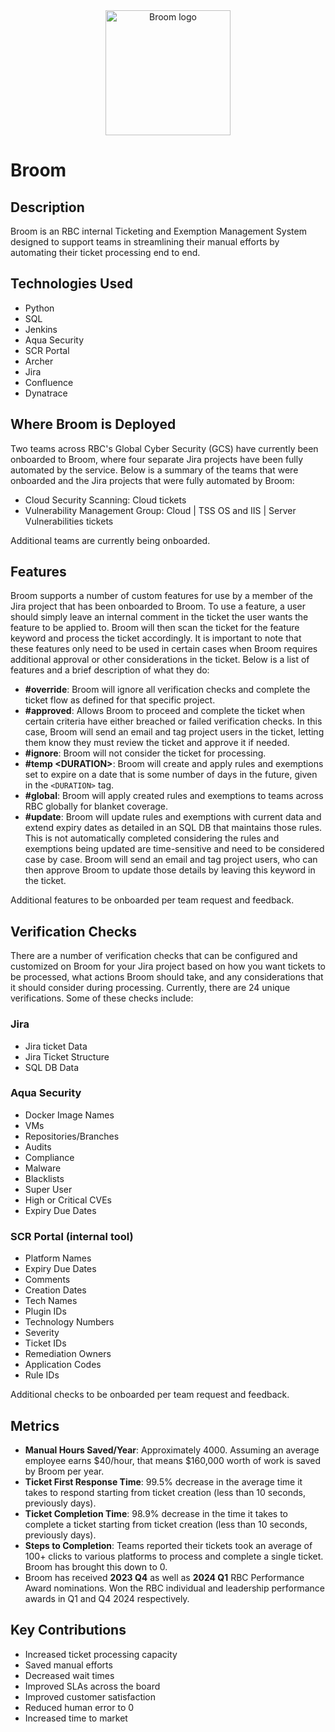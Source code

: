 <div align="center">
  <img alt="Broom logo" src="https://img.freepik.com/premium-vector/broom-logo_609277-1946.jpg?w=740" width="200px" height="200px" />
</div>

# Broom

## Description
Broom is an RBC internal Ticketing and Exemption Management System designed to support teams in streamlining their manual efforts by automating their ticket processing end to end.

## Technologies Used
- Python
- SQL
- Jenkins
- Aqua Security
- SCR Portal
- Archer
- Jira
- Confluence
- Dynatrace
  
## Where Broom is Deployed
Two teams across RBC's Global Cyber Security (GCS) have currently been onboarded to Broom, where four separate Jira projects have been fully automated by the service. Below is a summary of the teams that were onboarded and the Jira projects that were fully automated by Broom:
- Cloud Security Scanning: Cloud tickets
- Vulnerability Management Group: Cloud | TSS OS and IIS | Server Vulnerabilities tickets

Additional teams are currently being onboarded.

## Features
Broom supports a number of custom features for use by a member of the Jira project that has been onboarded to Broom. To use a feature, a user should simply leave an internal comment in the ticket the user wants the feature to be applied to. Broom will then scan the ticket for the feature keyword and process the ticket accordingly. It is important to note that these features only need to be used in certain cases when Broom requires additional approval or other considerations in the ticket. Below is a list of features and a brief description of what they do:

- **#override**: Broom will ignore all verification checks and complete the ticket flow as defined for that specific project.
- **#approved**: Allows Broom to proceed and complete the ticket when certain criteria have either breached or failed verification checks. In this case, Broom will send an email and tag project users in the ticket, letting them know they must review the ticket and approve it if needed.
- **#ignore**: Broom will not consider the ticket for processing.
- **#temp \<DURATION\>**: Broom will create and apply rules and exemptions set to expire on a date that is some number of days in the future, given in the `<DURATION>` tag.
- **#global**: Broom will apply created rules and exemptions to teams across RBC globally for blanket coverage.
- **#update**: Broom will update rules and exemptions with current data and extend expiry dates as detailed in an SQL DB that maintains those rules. This is not automatically completed considering the rules and exemptions being updated are time-sensitive and need to be considered case by case. Broom will send an email and tag project users, who can then approve Broom to update those details by leaving this keyword in the ticket.

Additional features to be onboarded per team request and feedback.

## Verification Checks
There are a number of verification checks that can be configured and customized on Broom for your Jira project based on how you want tickets to be processed, what actions Broom should take, and any considerations that it should consider during processing. Currently, there are 24 unique verifications. Some of these checks include:

### Jira
- Jira ticket Data
- Jira Ticket Structure
- SQL DB Data

### Aqua Security
- Docker Image Names
- VMs
- Repositories/Branches
- Audits
- Compliance
- Malware
- Blacklists
- Super User
- High or Critical CVEs
- Expiry Due Dates

### SCR Portal (internal tool)
- Platform Names
- Expiry Due Dates
- Comments
- Creation Dates
- Tech Names
- Plugin IDs
- Technology Numbers
- Severity
- Ticket IDs
- Remediation Owners
- Application Codes
- Rule IDs

Additional checks to be onboarded per team request and feedback.

## Metrics
- **Manual Hours Saved/Year**: Approximately 4000. Assuming an average employee earns $40/hour, that means $160,000 worth of work is saved by Broom per year.
- **Ticket First Response Time**: 99.5% decrease in the average time it takes to respond starting from ticket creation (less than 10 seconds, previously days).
- **Ticket Completion Time**: 98.9% decrease in the time it takes to complete a ticket starting from ticket creation (less than 10 seconds, previously days).
- **Steps to Completion**: Teams reported their tickets took an average of 100+ clicks to various platforms to process and complete a single ticket. Broom has brought this down to 0.
- Broom has received **2023 Q4** as well as **2024 Q1** RBC Performance Award nominations. Won the RBC individual and leadership performance awards in Q1 and Q4 2024 respectively.

## Key Contributions
- Increased ticket processing capacity
- Saved manual efforts
- Decreased wait times
- Improved SLAs across the board
- Improved customer satisfaction
- Reduced human error to 0
- Increased time to market

